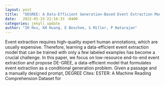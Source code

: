 ```yaml
---
layout: post
title:  "DEGREE: A Data-Efficient Generation-Based Event Extraction Model"
date:   2022-05-25 22:16:33 -0400
categories: jekyll update
author: "IH Hsu, KH Huang, E Boschee, S Miller, P Natarajan"
---
```

Event extraction requires high-quality expert human annotations, which are usually expensive. Therefore, learning a data-efficient event extraction model that can be trained with only a few labeled examples has become a crucial challenge. In this paper, we focus on low-resource end-to-end event extraction and propose DE-GREE, a data-efficient model that formulates event extraction as a conditional generation problem. Given a passage and a manually designed prompt, DEGREE  Cites: ESTER: A Machine Reading Comprehension Dataset for